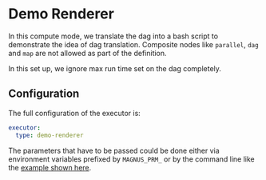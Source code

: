# Demo Renderer

In this compute mode, we translate the dag into a bash script to demonstrate the idea of dag translation. Composite
nodes like ```parallel```, ```dag``` and ```map``` are not allowed as part of the definition.

In this set up, we ignore max run time set on the dag completely.

## Configuration

The full configuration of the executor is:

```yaml
executor:
  type: demo-renderer
```

The parameters that have to be passed could be done either via environment variables prefixed by ```MAGNUS_PRM_```
or by the command line like the [example shown here](../../../getting_started/example-deployment/#execution).
